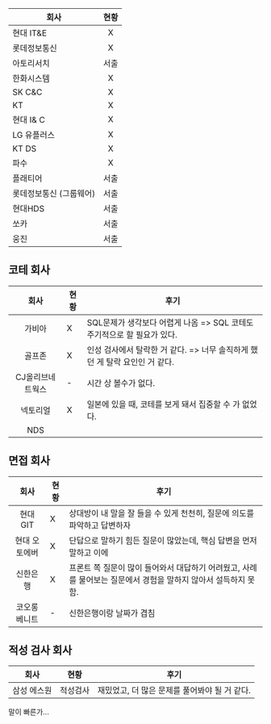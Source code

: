 |회사   | 현황  | 
|--|:--:|
|현대 IT&E|X| 
|롯데정보통신|X|
|아토리서치|서출|
| 한화시스템| X |
| SK C&C | X |
| KT|X |
| 현대 I& C|X |
| LG 유플러스 | X|
| KT DS | X |
| 파수 | X |
| 플래티어 | 서출  |
| 롯데정보통신 (그룹웨어) | 서출  |
| 현대HDS | 서출  |
| 쏘카 | 서출  |
| 웅진 | 서출  |


## 코테 회사

| 회사   | 현황  | 후기|
|:--:|--| --|
| 가비아 | X| SQL문제가 생각보다 어렵게 나옴 => SQL 코테도 주기적으로 할 필요가 있다. |
| 골프존 |X| 인성 검사에서 탈락한 거 같다. => 너무 솔직하게 했던 게 탈락 요인인 거 같다.|
| CJ올리브네트웍스 | -| 시간 상 볼수가 없다.
| 넥토리얼 |X| 일본에 있을 때, 코테를 보게 돼서 집중할 수 가 없었다.
| NDS | |



## 면접 회사

| 회사   | 현황  | 후기|
|:--:|--| --|
|현대 GIT|X| 상대방이 내 말을 잘 들을 수 있게 천천히, 질문에 의도를 파악하고 답변하자|
|현대 오토에버|X|단답으로 말하기 힘든 질문이 많았는데, 핵심 답변을 먼저 말하고 이에 |대해 설명하자. 똑같이 천천히|
| 신한은행 |X| 프론트 쪽 질문이 많이 들어와서 대답하기 어려웠고, 사례를 물어보는 질문에서 경험을 말하지 않아서 설득하지 못함. |
| 코오롱 베니트 | - | 신한은행이랑 날짜가 겹침 |


## 적성 검사 회사

|회사   | 현황  | 후기 |
|--|:--:| --|
|삼성 에스원|적성검사| 재밌었고, 더 많은 문제를 풀어봐야 될 거 같다. |



말이 빠른가...